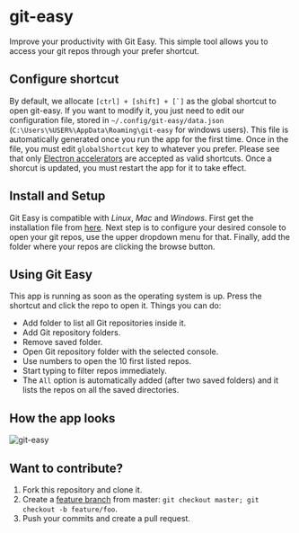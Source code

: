 # git-easy
Improve your productivity with Git Easy. This simple tool allows you
to access your git repos through your prefer shortcut. 

## Configure shortcut
By default, we allocate ``[ctrl] + [shift] + [`]`` as the global shortcut to open git-easy. 
If you want to modify it, you just need to edit our configuration file, stored in `~/.config/git-easy/data.json` (`C:\Users\%USER%\AppData\Roaming\git-easy` for windows users).
This file is automatically generated once you run the app for the first time. Once in the file, you must 
edit `globalShortcut` key to whatever you prefer. Please see that only [Electron accelerators](https://github.com/electron/electron/blob/master/docs/api/accelerator.md) are accepted as valid shortcuts. Once a shorcut is updated, you must restart the app for it to take effect.

## Install and Setup
Git Easy is compatible with *Linux*, *Mac* and *Windows*. First get the
installation file from [here](https://github.com/wistcc/git-easy/releases/).
Next step is to configure your desired console to open your git repos, use
the upper dropdown menu for that. Finally, add the folder where your repos
are clicking the browse button.

## Using Git Easy
This app is running as soon as the operating system is up. Press the shortcut
and click the repo to open it. Things you can do:
- Add folder to list all Git repositories inside it.
- Add Git repository folders.
- Remove saved folder.
- Open Git repository folder with the selected console.
- Use numbers to open the 10 first listed repos.
- Start typing to filter repos immediately.
- The `All` option is automatically added (after two saved folders) and it lists the repos on all the saved directories.

## How the app looks
![git-easy](https://user-images.githubusercontent.com/4671080/27847908-f90db7b6-610e-11e7-89fc-fe1180839def.png)

## Want to contribute?

 1. Fork this repository and clone it.
 2. Create a [feature branch](https://guides.github.com/introduction/flow/) from master: `git checkout master; git checkout -b feature/foo`.
 3. Push your commits and create a pull request.
